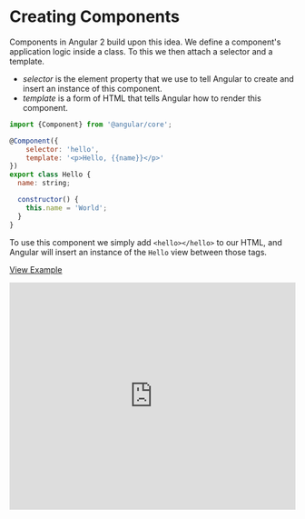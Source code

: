 # Creating Components

Components in Angular 2 build upon this idea. We define a component's application logic inside a class. To this we then attach a selector and a template.

- _selector_ is the element property that we use to tell Angular to create and insert an instance of this component.
- _template_ is a form of HTML that tells Angular how to render this component.

``` js
import {Component} from '@angular/core';

@Component({
	selector: 'hello',
	template: '<p>Hello, {{name}}</p>'
})
export class Hello {
  name: string;

  constructor() {
    this.name = 'World';
  }
}
```

To use this component we simply add `<hello></hello>` to our HTML, and Angular will insert an instance of the `Hello` view between those tags.

[View Example](http://plnkr.co/edit/t0qf2zbM5C42Ni44IYmY?p=preview)

<iframe class="no-pdf" style="width: 100%; height: 400px" src="http://embed.plnkr.co/t0qf2zbM5C42Ni44IYmY/" frameborder="0" allowfullscren="allowfullscren"></iframe>
